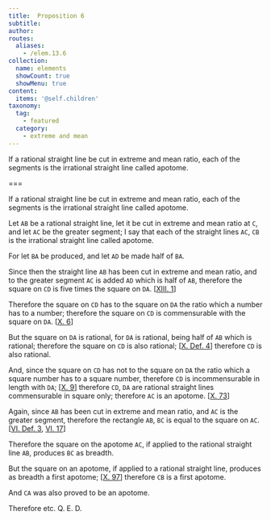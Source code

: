 ```yaml
---
title:  Proposition 6
subtitle:
author:
routes:
  aliases:
    - /elem.13.6
collection:
  name: elements
  showCount: true
  showMenu: true
content:
  items: '@self.children'
taxonomy:
  tag:
    - featured
  category:
    - extreme and mean
---
```


<hi rend="ital">If a rational straight line be cut in extreme and mean ratio</hi>, <hi rend="ital">each of the segments is the irrational straight line called apotome.</hi>
<!-- <pb n="450"/> -->

===

<span class="ital">If a rational straight line be cut in extreme and mean ratio</span>, <span class="ital">each of the segments is the irrational straight line called apotome.</span>
<pb n="450"/>

Let `AB` be a rational straight line, let it be cut in extreme and mean ratio at `C`, and let `AC` be the greater segment; I say that each of the straight lines `AC`, `CB` is the irrational straight line called apotome.

For let `BA` be produced, and let `AD` be made half of `BA`.

Since then the straight line `AB` has been cut in extreme and mean ratio, and to the greater segment `AC` is added `AD` which is half of `AB`, therefore the square on `CD` is five times the square on `DA`. [<a href="/elem.13.1">XIII. 1</a>]

Therefore the square on `CD` has to the square on `DA` the ratio which a number has to a number; therefore the square on `CD` is commensurable with the square on `DA`. [<a href="/elem.10.6">X. 6</a>]

But the square on `DA` is rational, for `DA` is rational, being half of `AB` which is rational; therefore the square on `CD` is also rational; [<a href="/elem.10.def.4">X. Def. 4</a>] therefore `CD` is also rational.

And, since the square on `CD` has not to the square on `DA` the ratio which a square number has to a square number, therefore `CD` is incommensurable in length with `DA`; [<a href="/elem.10.9">X. 9</a>] therefore `CD`, `DA` are rational straight lines commensurable in square only; therefore `AC` is an apotome. [<a href="/elem.10.73">X. 73</a>]

Again, since `AB` has been cut in extreme and mean ratio, and `AC` is the greater segment, therefore the rectangle `AB`, `BC` is equal to the square on `AC`. [<a href="/elem.6.def.3">VI. Def. 3</a>, <a href="/elem.6.17">VI. 17</a>]

Therefore the square on the apotome `AC`, if applied to the rational straight line `AB`, produces `BC` as breadth.

But the square on an apotome, if applied to a rational straight line, produces as breadth a first apotome; [<a href="/elem.10.97">X. 97</a>] therefore `CB` is a first apotome. <pb n="451"/>

And `CA` was also proved to be an apotome.

Therefore etc. Q. E. D.
